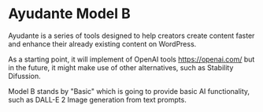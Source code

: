 # Ayudante Model B

Ayudante is a series of tools designed to help creators create content faster and enhance their already existing content on WordPress.

As a starting point, it will implement of OpenAI tools https://openai.com/ but in the future, it might make use of other alternatives, such as Stability Difussion.

Model B stands by "Basic" which is going to provide basic AI functionality, such as DALL-E 2 Image generation from text prompts.
